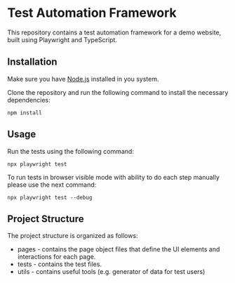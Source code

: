 # Test Automation Framework

This repository contains a test automation framework for a demo website, built using Playwright and TypeScript.

## Installation

Make sure you have [Node.js](nodejs.org) installed in you system.

Clone the repository and run the following command to install the necessary dependencies:

```
npm install
```

## Usage

Run the tests using the following command:

```
npx playwright test
```

To run tests in browser visible mode with ability to do each step manually please use the next command:

```
npx playwright test --debug
```

## Project Structure

The project structure is organized as follows:

- pages - contains the page object files that define the UI elements and interactions for each page.
- tests - contains the test files.
- utils - contains useful tools (e.g. generator of data for test users)
